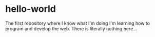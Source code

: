# hello-world
The first repository where I know what I'm doing
I'm learning how to program and develop the web.
There is literally nothing here... 
